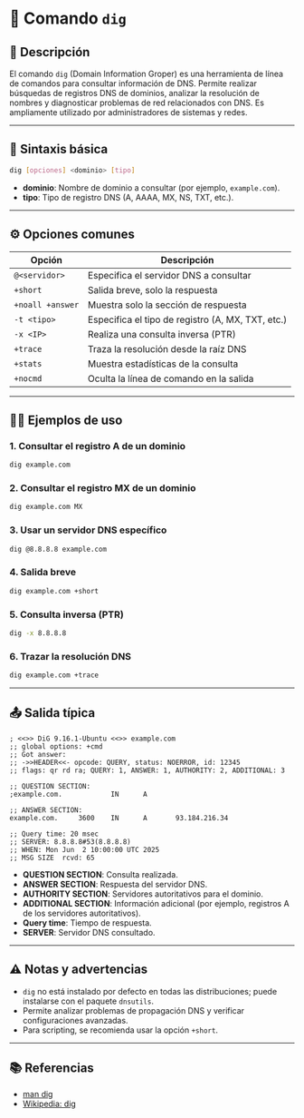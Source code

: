 <!-- filepath: /home/zheiar/github/networking-linux-tools/docs/dig.md -->

# 🔎 Comando `dig`

## 🧾 Descripción

El comando `dig` (Domain Information Groper) es una herramienta de línea de comandos para consultar información de DNS. Permite realizar búsquedas de registros DNS de dominios, analizar la resolución de nombres y diagnosticar problemas de red relacionados con DNS. Es ampliamente utilizado por administradores de sistemas y redes.

---

## 🧪 Sintaxis básica

```bash
dig [opciones] <dominio> [tipo]
```

- **dominio**: Nombre de dominio a consultar (por ejemplo, `example.com`).
- **tipo**: Tipo de registro DNS (A, AAAA, MX, NS, TXT, etc.).

---

## ⚙️ Opciones comunes

| Opción             | Descripción                                                      |
| ------------------ | ---------------------------------------------------------------- |
| `@<servidor>`      | Especifica el servidor DNS a consultar                           |
| `+short`           | Salida breve, solo la respuesta                                  |
| `+noall +answer`   | Muestra solo la sección de respuesta                             |
| `-t <tipo>`        | Especifica el tipo de registro (A, MX, TXT, etc.)                |
| `-x <IP>`          | Realiza una consulta inversa (PTR)                               |
| `+trace`           | Traza la resolución desde la raíz DNS                            |
| `+stats`           | Muestra estadísticas de la consulta                              |
| `+nocmd`           | Oculta la línea de comando en la salida                          |

---

## 🧑‍💻 Ejemplos de uso

### 1. Consultar el registro A de un dominio

```bash
dig example.com
```

### 2. Consultar el registro MX de un dominio

```bash
dig example.com MX
```

### 3. Usar un servidor DNS específico

```bash
dig @8.8.8.8 example.com
```

### 4. Salida breve

```bash
dig example.com +short
```

### 5. Consulta inversa (PTR)

```bash
dig -x 8.8.8.8
```

### 6. Trazar la resolución DNS

```bash
dig example.com +trace
```

---

## 📤 Salida típica

```
; <<>> DiG 9.16.1-Ubuntu <<>> example.com
;; global options: +cmd
;; Got answer:
;; ->>HEADER<<- opcode: QUERY, status: NOERROR, id: 12345
;; flags: qr rd ra; QUERY: 1, ANSWER: 1, AUTHORITY: 2, ADDITIONAL: 3

;; QUESTION SECTION:
;example.com.            IN      A

;; ANSWER SECTION:
example.com.     3600    IN      A       93.184.216.34

;; Query time: 20 msec
;; SERVER: 8.8.8.8#53(8.8.8.8)
;; WHEN: Mon Jun  2 10:00:00 UTC 2025
;; MSG SIZE  rcvd: 65
```

- **QUESTION SECTION**: Consulta realizada.
- **ANSWER SECTION**: Respuesta del servidor DNS.
- **AUTHORITY SECTION**: Servidores autoritativos para el dominio.
- **ADDITIONAL SECTION**: Información adicional (por ejemplo, registros A de los servidores autoritativos).
- **Query time**: Tiempo de respuesta.
- **SERVER**: Servidor DNS consultado.

---

## ⚠️ Notas y advertencias

- `dig` no está instalado por defecto en todas las distribuciones; puede instalarse con el paquete `dnsutils`.
- Permite analizar problemas de propagación DNS y verificar configuraciones avanzadas.
- Para scripting, se recomienda usar la opción `+short`.

---

## 📚 Referencias

- [man dig](https://man7.org/linux/man-pages/man1/dig.1.html)
- [Wikipedia: dig](https://es.wikipedia.org/wiki/Dig)